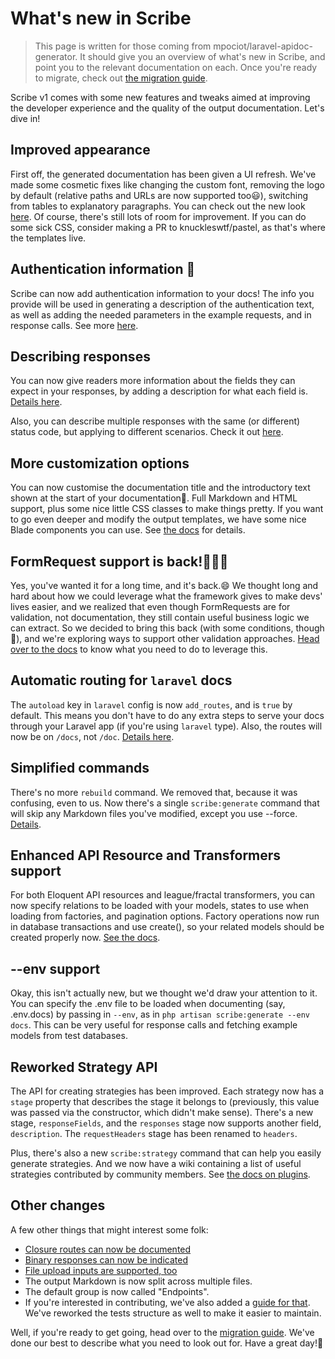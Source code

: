 # What's new in Scribe
> This page is written for those coming from mpociot/laravel-apidoc-generator. It should give you an overview of what's new in Scribe, and point you to the relevant documentation on each. Once you're ready to migrate, check out [the migration guide]().

Scribe v1 comes with some new features and tweaks aimed at improving the developer experience and the quality of the output documentation. Let's dive in!

## Improved appearance
First off, the generated documentation has been given a UI refresh. We've made some cosmetic fixes like changing the custom font, removing the logo by default (relative paths and URLs are now supported too😃), switching from tables to explanatory paragraphs. You can check out the new look [here](https://shalvah.me/TheCensorshipAPI). Of course, there's still lots of room for improvement. If you can do some sick CSS, consider making a PR to knuckleswtf/pastel, as that's where the templates live.

## Authentication information 🔐
Scribe can now add authentication information to your docs! The info you provide will be used in generating a description of the authentication text, as well as adding the needed parameters in the example requests, and in response calls. See more [here]().

## Describing responses
 You can now give readers more information about the fields they can expect in your responses, by adding a description for what each field is. [Details here]().
 
 Also, you can describe multiple responses with the same (or different) status code, but applying to different scenarios. Check it out [here]().

## More customization options
You can now customise the documentation title and the introductory text shown at the start of your documentation🙌. Full Markdown and HTML support, plus some nice little CSS classes to make things pretty. If you want to go even deeper and modify the output templates, we have some nice Blade components you can use. See [the docs]() for details.

## FormRequest support is back!🎉🎉🎉
Yes, you've wanted it for a long time, and it's back.😄 We thought long and hard about how we could leverage what the framework gives to make devs' lives easier, and we realized that even though FormRequests are for validation, not documentation, they still contain useful business logic we can extract. So we decided to bring this back (with some conditions, though👀), and we're exploring ways to support other validation approaches. [Head over to the docs]() to know what you need to do to leverage this.

## Automatic routing for `laravel` docs
The `autoload` key in `laravel` config is now `add_routes`, and is `true` by default. This means you don't have to do any extra steps to serve your docs through your Laravel app (if you're using `laravel` type). Also, the routes will now be on `/docs`, not `/doc`. [Details here]().

## Simplified commands
There's no more `rebuild` command. We removed that, because it was confusing, even to us. Now there's a single `scribe:generate` command that will skip any Markdown files you've modified, except you use --force. [Details]().

## Enhanced API Resource and Transformers support
For both Eloquent API resources and league/fractal transformers, you can now specify relations to be loaded with your models, states to use when loading from factories, and pagination options. Factory operations now run in database transactions and use create(), so your related models should be created properly now. [See the docs]().

## --env support
Okay, this isn't actually new, but we thought we'd draw your attention to it. You can specify the .env file to be loaded when documenting (say, .env.docs) by passing in `--env`, as in `php artisan scribe:generate --env docs`. This can be very useful for response calls and fetching example models from test databases. 

## Reworked Strategy API
The API for creating strategies has been improved. Each strategy now has a `stage` property that describes the stage it belongs to (previously, this value was passed via the constructor, which didn't make sense). There's a new stage, `responseFields`, and the `responses` stage now supports another field, `description`. The `requestHeaders` stage has been renamed to `headers`.

Plus, there's also a new `scribe:strategy` command that can help you easily generate strategies. And we now have a wiki containing a list of useful strategies contributed by community members. See [the docs on plugins]().

## Other changes
A few other things that might interest some folk:
- [Closure routes can now be documented]()
- [Binary responses can now be indicated]()
- [File upload inputs are supported, too]()
- The output Markdown is now split across multiple files.
- The default group is now called "Endpoints".
- If you're interested in contributing, we've also added a [guide for that](). We've reworked the tests structure as well to make it easier to maintain.

Well, if you're ready to get going, head over to the [migration guide](). We've done our best to describe what you need to look out for. Have a great day!👋
